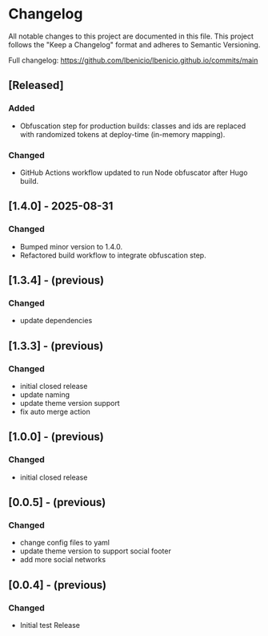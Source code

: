 # Changelog

All notable changes to this project are documented in this file. This project follows the "Keep a Changelog" format and adheres to Semantic Versioning.

Full changelog: <https://github.com/lbenicio/lbenicio.github.io/commits/main>

## [Released]

### Added

- Obfuscation step for production builds: classes and ids are replaced with randomized tokens at deploy-time (in-memory mapping).

### Changed

- GitHub Actions workflow updated to run Node obfuscator after Hugo build.

## [1.4.0] - 2025-08-31

### Changed

- Bumped minor version to 1.4.0.
- Refactored build workflow to integrate obfuscation step.

## [1.3.4] - (previous)

### Changed

- update dependencies

## [1.3.3] - (previous)

### Changed

- initial closed release
- update naming
- update theme version support
- fix auto merge action

## [1.0.0] - (previous)

### Changed

- initial closed release

## [0.0.5] - (previous)

### Changed

- change config files to yaml
- update theme version to support social footer
- add more social networks

## [0.0.4] - (previous)

### Changed

- Initial test Release
